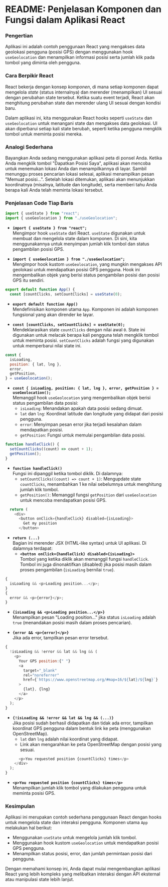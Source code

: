 # README: Penjelasan Komponen dan Fungsi dalam Aplikasi React

### Pengertian

Aplikasi ini adalah contoh penggunaan React yang mengakses data geolokasi pengguna (posisi GPS) dengan menggunakan hook `useGeolocation` dan menampilkan informasi posisi serta jumlah klik pada tombol yang diminta oleh pengguna.

### Cara Berpikir React

React bekerja dengan konsep _komponen_, di mana setiap komponen dapat mengelola _state_ (status internalnya) dan merender (menampilkan) UI sesuai dengan perubahan state tersebut. Ketika suatu event terjadi, React akan menghitung perubahan state dan merender ulang UI sesuai dengan kondisi baru.

Dalam aplikasi ini, kita menggunakan React hooks seperti `useState` dan `useGeolocation` untuk menangani state dan mengakses data geolokasi. UI akan diperbarui setiap kali state berubah, seperti ketika pengguna mengklik tombol untuk meminta posisi mereka.

### Analogi Sederhana

Bayangkan Anda sedang menggunakan aplikasi peta di ponsel Anda. Ketika Anda mengklik tombol "Dapatkan Posisi Saya", aplikasi akan mencoba untuk menemukan lokasi Anda dan menampilkannya di layar. Sambil menunggu proses pencarian lokasi selesai, aplikasi menampilkan pesan "Memuat posisi...". Setelah lokasi ditemukan, aplikasi akan menunjukkan koordinatnya (misalnya, latitude dan longitude), serta memberi tahu Anda berapa kali Anda telah meminta lokasi tersebut.

### Penjelasan Code Tiap Baris

```javascript
import { useState } from "react";
import { useGeolocation } from "./useGeolocation";
```

- **`import { useState } from "react";`**  
  Mengimpor hook `useState` dari React. `useState` digunakan untuk membuat dan mengelola state dalam komponen. Di sini, kita menggunakannya untuk menyimpan jumlah klik tombol dan status pengambilan posisi GPS.

- **`import { useGeolocation } from "./useGeolocation";`**  
  Mengimpor hook kustom `useGeolocation`, yang mungkin mengakses API geolokasi untuk mendapatkan posisi GPS pengguna. Hook ini mengembalikan objek yang berisi status pengambilan posisi dan posisi GPS itu sendiri.

```javascript
export default function App() {
  const [countClicks, setCountClicks] = useState(0);
```

- **`export default function App()`**  
  Mendefinisikan komponen utama `App`. Komponen ini adalah komponen fungsional yang akan dirender ke layar.

- **`const [countClicks, setCountClicks] = useState(0);`**  
  Mendeklarasikan state `countClicks` dengan nilai awal `0`. State ini digunakan untuk melacak berapa kali pengguna telah mengklik tombol untuk meminta posisi. `setCountClicks` adalah fungsi yang digunakan untuk memperbarui nilai state ini.

```javascript
const {
  isLoading,
  position: { lat, lng },
  error,
  getPosition,
} = useGeolocation();
```

- **`const { isLoading, position: { lat, lng }, error, getPosition } = useGeolocation();`**  
  Memanggil hook `useGeolocation` yang mengembalikan objek berisi status pengambilan data posisi:
  - `isLoading`: Menandakan apakah data posisi sedang dimuat.
  - `lat` dan `lng`: Koordinat latitude dan longitude yang didapat dari posisi pengguna.
  - `error`: Menyimpan pesan error jika terjadi kesalahan dalam mendapatkan posisi.
  - `getPosition`: Fungsi untuk memulai pengambilan data posisi.

```javascript
function handleClick() {
  setCountClicks((count) => count + 1);
  getPosition();
}
```

- **`function handleClick()`**  
  Fungsi ini dipanggil ketika tombol diklik. Di dalamnya:
  - `setCountClicks((count) => count + 1)`: Mengupdate state `countClicks`, menambahkan 1 ke nilai sebelumnya untuk menghitung jumlah klik tombol.
  - `getPosition()`: Memanggil fungsi `getPosition` dari `useGeolocation` untuk mencoba mendapatkan posisi GPS.

```javascript
  return (
    <div>
      <button onClick={handleClick} disabled={isLoading}>
        Get my position
      </button>
```

- **`return (...)`**  
  Bagian ini merender JSX (HTML-like syntax) untuk UI aplikasi. Di dalamnya terdapat:
  - **`<button onClick={handleClick} disabled={isLoading}>`**  
    Tombol yang ketika diklik akan memanggil fungsi `handleClick`. Tombol ini juga dinonaktifkan (disabled) jika posisi masih dalam proses pengambilan (`isLoading` bernilai `true`).

```javascript
{
  isLoading && <p>Loading position...</p>;
}
{
  error && <p>{error}</p>;
}
```

- **`{isLoading && <p>Loading position...</p>}`**  
  Menampilkan pesan "Loading position..." jika status `isLoading` adalah `true` (menandakan posisi masih dalam proses pencarian).

- **`{error && <p>{error}</p>}`**  
  Jika ada error, tampilkan pesan error tersebut.

```javascript
{
  !isLoading && !error && lat && lng && (
    <p>
      Your GPS position:{" "}
      <a
        target="_blank"
        rel="noreferrer"
        href={`https://www.openstreetmap.org/#map=16/${lat}/${lng}`}
      >
        {lat}, {lng}
      </a>
    </p>
  );
}
```

- **`{!isLoading && !error && lat && lng && (...)}`**  
  Jika posisi sudah berhasil didapatkan dan tidak ada error, tampilkan koordinat GPS pengguna dalam bentuk link ke peta (menggunakan OpenStreetMap).
  - `lat` dan `lng` adalah nilai koordinat yang didapat.
  - Link akan mengarahkan ke peta OpenStreetMap dengan posisi yang sesuai.

```javascript
      <p>You requested position {countClicks} times</p>
    </div>
  );
}
```

- **`<p>You requested position {countClicks} times</p>`**  
  Menampilkan jumlah klik tombol yang dilakukan pengguna untuk meminta posisi GPS.

### Kesimpulan

Aplikasi ini merupakan contoh sederhana penggunaan React dengan hooks untuk mengelola state dan interaksi pengguna. Komponen utama `App` melakukan hal berikut:

- Menggunakan `useState` untuk mengelola jumlah klik tombol.
- Menggunakan hook kustom `useGeolocation` untuk mendapatkan posisi GPS pengguna.
- Menampilkan status posisi, error, dan jumlah permintaan posisi dari pengguna.

Dengan memahami konsep ini, Anda dapat mulai mengembangkan aplikasi React yang lebih kompleks yang melibatkan interaksi dengan API eksternal atau manipulasi state lebih lanjut.
